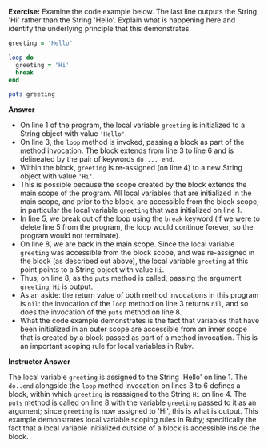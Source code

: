 
**Exercise:**
Examine the code example below. The last line outputs the String 'Hi' rather than the String 'Hello'. Explain what is happening here and identify the underlying principle that this demonstrates.

```ruby
greeting = 'Hello'

loop do
  greeting = 'Hi'
  break
end

puts greeting
```

**Answer**

- On line 1 of the program, the local variable `greeting` is initialized to a String object with value `'Hello'`.
- On line 3, the `loop` method is invoked, passing a block as part of the method invocation. The block extends from line 3 to line 6 and is delineated by the pair of keywords `do ... end`.
- Within the block, `greeting` is re-assigned (on line 4) to a new String object with value `'Hi'`.
- This is possible because the scope created by the block extends the main scope of the program. All local variables that are initialized in the main scope, and prior to the block, are accessible from the block scope, in particular the local variable `greeting` that was initialized on line 1.
- In line 5, we break out of the loop using the `break` keyword (if we were to delete line 5 from the program, the loop would continue forever, so the program would not terminate).
- On line 8, we are back in the main scope. Since the local variable `greeting` was accessible from the block scope, and was re-assigned in the block (as described out above), the local variable `greeting` at this point points to a String object with value `Hi`.
- Thus, on line 8, as the `puts` method is called, passing the argument `greeting`, `Hi` is output.
- As an aside: the return value of both method invocations in this program is `nil`: the invocation of the `loop` method on line 3 returns `nil`, and so does the invocation of the `puts` method on line 8.
- What the code example demonstrates is the fact that variables that have been initialized in an outer scope are accessible from an inner scope that is created by a block passed as part of a method invocation. This is an important scoping rule for local variables in Ruby.

**Instructor Answer**

The local variable `greeting` is assigned to the String 'Hello' on line 1. The `do..end` alongside the `loop` method invocation on lines 3 to 6 defines a block, within which `greeting` is reassigned to the String `Hi` on line 4. The `puts` method is called on line 8 with the variable `greeting` passed to it as an argument; since `greeting` is now assigned to 'Hi', this is what is output. This example demonstrates local variable scoping rules in Ruby; specifically the fact that a local variable initialized outside of a block is accessible inside the block.
